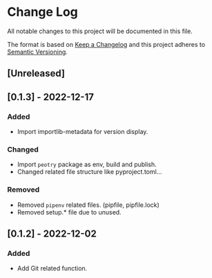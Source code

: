 # Change Log

All notable changes to this project will be documented in this file.

The format is based on [Keep a Changelog](http://keepachangelog.com/)
and this project adheres to [Semantic Versioning](http://semver.org/).

## [Unreleased]

## [0.1.3] - 2022-12-17

### Added

- Import importlib-metadata for version display.

### Changed

- Import `peotry` package as env, build and publish.
- Changed related file structure like pyproject.toml...

### Removed

- Removed `pipenv` related files. (pipfile, pipfile.lock)
- Removed setup.* file due to unused.

## [0.1.2] - 2022-12-02

### Added

- Add Git related function.
